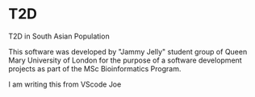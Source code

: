 # T2D
T2D in South Asian Population

This software was developed by "Jammy Jelly" student group of Queen Mary University of London for the purpose of a software development projects as part of the MSc Bioinformatics Program.

I am writing this from VScode Joe